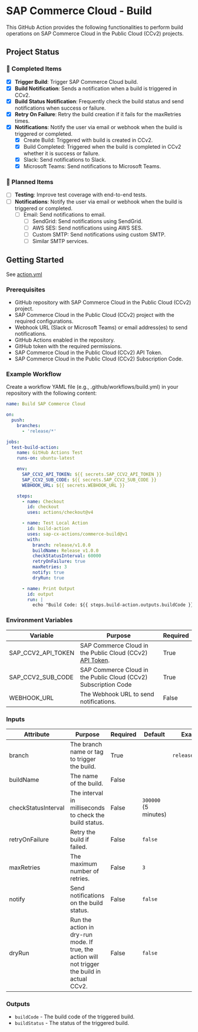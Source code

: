 # SAP Commerce Cloud - Build

This GitHub Action provides the following functionalities to perform build operations on SAP Commerce Cloud in the
Public Cloud (CCv2) projects.

## Project Status

### 🚀 Completed Items

- [x] **Trigger Build**: Trigger SAP Commerce Cloud build.
- [x] **Build Notification**: Sends a notification when a build is triggered in CCv2.
- [x] **Build Status Notification**: Frequently check the build status and send notifications when success or failure.
- [x] **Retry On Failure**: Retry the build creation if it fails for the maxRetries times.
- [x] **Notifications**: Notify the user via email or webhook when the build is triggered or completed.
  - [x] Create Build: Triggered with build is created in CCv2.
  - [x] Build Completed: Triggered when the build is completed in CCv2 whether it is success or failure.
  - [x] Slack: Send notifications to Slack.
  - [x] Microsoft Teams: Send notifications to Microsoft Teams.

### 🔧 Planned Items

- [ ] **Testing**: Improve test coverage with end-to-end tests.
- [ ] **Notifications**: Notify the user via email or webhook when the build is triggered or completed.
  - [ ] Email: Send notifications to email.
    - [ ] SendGrid: Send notifications using SendGrid.
    - [ ] AWS SES: Send notifications using AWS SES.
    - [ ] Custom SMTP: Send notifications using custom SMTP.
    - [ ] Similar SMTP services.

## Getting Started

See [action.yml](action.yml)

### Prerequisites

- GitHub repository with SAP Commerce Cloud in the Public Cloud (CCv2) project.
- SAP Commerce Cloud in the Public Cloud (CCv2) project with the required configurations.
- Webhook URL (Slack or Microsoft Teams) or email address(es) to send notifications.
- GitHub Actions enabled in the repository.
- GitHub token with the required permissions.
- SAP Commerce Cloud in the Public Cloud (CCv2) API Token.
- SAP Commerce Cloud in the Public Cloud (CCv2) Subscription Code.

### Example Workflow

Create a workflow YAML file (e.g., .github/workflows/build.yml) in your repository with the following content:

```yaml
name: Build SAP Commerce Cloud

on:
  push:
    branches:
      - 'release/*'

jobs:
  test-build-action:
    name: GitHub Actions Test
    runs-on: ubuntu-latest

    env:
      SAP_CCV2_API_TOKEN: ${{ secrets.SAP_CCV2_API_TOKEN }}
      SAP_CCV2_SUB_CODE: ${{ secrets.SAP_CCV2_SUB_CODE }}
      WEBHOOK_URL: ${{ secrets.WEBHOOK_URL }}

    steps:
      - name: Checkout
        id: checkout
        uses: actions/checkout@v4

      - name: Test Local Action
        id: build-action
        uses: sap-cx-actions/commerce-build@v1
        with:
          branch: release/v1.0.0
          buildName: Release v1.0.0
          checkStatusInterval: 60000
          retryOnFailure: true
          maxRetries: 3
          notify: true
          dryRun: true

      - name: Print Output
        id: output
        run: |
          echo "Build Code: ${{ steps.build-action.outputs.buildCode }}, Build Status: ${{ steps.build-action.outputs.buildStatus }}"
```

### Environment Variables

| Variable           | Purpose                                                                                                                                                                                                   | Required |
| ------------------ | --------------------------------------------------------------------------------------------------------------------------------------------------------------------------------------------------------- | -------- |
| SAP_CCV2_API_TOKEN | SAP Commerce Cloud in the Public Cloud (CCv2) [API Token](https://help.sap.com/docs/SAP_COMMERCE_CLOUD_PUBLIC_CLOUD/0fa6bcf4736c46f78c248512391eb467/65e64c9602534b8aaf25bb119670614f.html?locale=en-US). | True     |
| SAP_CCV2_SUB_CODE  | SAP Commerce Cloud in the Public Cloud (CCv2) Subscription Code                                                                                                                                           | True     |
| WEBHOOK_URL        | The Webhook URL to send notifications.                                                                                                                                                                    | False    |

### Inputs

| Attribute           | Purpose                                                                                        | Required | Default              | Example          |
| ------------------- | ---------------------------------------------------------------------------------------------- | -------- | -------------------- | ---------------- |
| branch              | The branch name or tag to trigger the build.                                                   | True     |                      | `release/v1.0.0` |
| buildName           | The name of the build.                                                                         | False    |                      |                  |
| checkStatusInterval | The interval in milliseconds to check the build status.                                        | False    | `300000` (5 minutes) |                  |
| retryOnFailure      | Retry the build if failed.                                                                     | False    | `false`              |                  |
| maxRetries          | The maximum number of retries.                                                                 | False    | `3`                  |                  |
| notify              | Send notifications on the build status.                                                        | False    | `false`              |                  |
| dryRun              | Run the action in dry-run mode. If true, the action will not trigger the build in actual CCv2. | False    | `false`              |                  |

### Outputs

- `buildCode` - The build code of the triggered build.
- `buildStatus` - The status of the triggered build.

